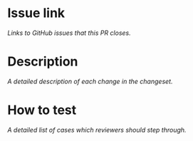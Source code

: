 # Issue link

_Links to GitHub issues that this PR closes._

# Description

_A detailed description of each change in the changeset._

# How to test

_A detailed list of cases which reviewers should step through._
